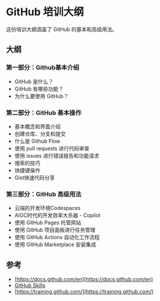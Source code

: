 # GitHub 培训大纲

这份培训大纲涵盖了 GitHub 的基本和高级用法。

## 大纲

### 第一部分：Github基本介绍

- GitHub 是什么？
- GitHub 有哪些功能？
- 为什么要使用 GitHub？

### 第二部分：GitHub 基本操作

- 基本概念和界面介绍
- 创建仓库、分支和提交
- 什么是 Github Flow
- 使用 pull requests 进行代码审查
- 使用 issues 进行错误报告和功能请求
- 搜索的技巧
- 快捷键操作
- Gist快速代码分享

### 第三部分：GitHub 高级用法

- 云端的开发环境Codespaces
- AIGC时代的开发效率大杀器 - Copilot
- 使用 GitHub Pages 托管网站
- 使用 GitHub 项目面板进行任务管理
- 使用 GitHub Actions 自动化工作流程
- 使用 GitHub Marketplace 安装集成


## 参考

- [https://docs.github.com/en](https://docs.github.com/en)
- [GitHub Skills](https://skills.github.com/)
- [https://training.github.com/](https://training.github.com/)
